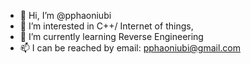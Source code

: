 - 👋 Hi, I’m @pphaoniubi
- 👀 I’m interested in C++/ Internet of things, 
- 🌱 I’m currently learning Reverse Engineering
- 📫 I can be reached by email: pphaoniubi@gmail.com

<!---
pphaoniubi/pphaoniubi is a ✨ special ✨ repository because its `README.md` (this file) appears on your GitHub profile.
You can click the Preview link to take a look at your changes.
--->
